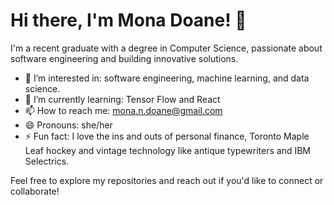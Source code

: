 # Hi there, I'm Mona Doane! 👋

I'm a recent graduate with a degree in Computer Science, passionate about software engineering and building innovative solutions.

- 👀 I’m interested in: software engineering, machine learning, and data science.   
- 🌱 I’m currently learning: Tensor Flow and React
- 📫 How to reach me: mona.n.doane@gmail.com
- 😄 Pronouns: she/her
- ⚡ Fun fact: I love the ins and outs of personal finance, Toronto Maple Leaf hockey and vintage technology like antique typewriters and IBM Selectrics. 

Feel free to explore my repositories and reach out if you'd like to connect or collaborate!
